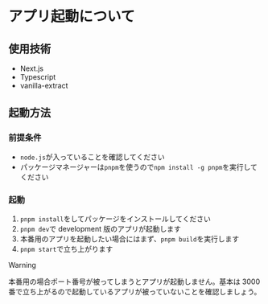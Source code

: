# アプリ起動について

## 使用技術

-   Next.js
-   Typescript
-   vanilla-extract

## 起動方法

### 前提条件

-   `node.js`が入っていることを確認してください
-   パッケージマネージャーは`pnpm`を使うので`npm install -g pnpm`を実行してください

### 起動

1. `pnpm install`をしてパッケージをインストールしてください
1. `pnpm dev`で development 版のアプリが起動します
1. 本番用のアプリを起動したい場合にはまず、`pnpm build`を実行します
1. `pnpm start`で立ち上がります

> [!WARNING]
> 本番用の場合ポート番号が被ってしまうとアプリが起動しません。基本は 3000 番で立ち上がるので起動しているアプリが被っていないことを確認しましょう。
